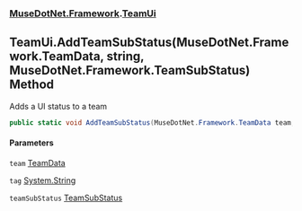 ### [MuseDotNet.Framework](./MuseDotNet-Framework.md 'MuseDotNet.Framework').[TeamUi](./TeamUi.md 'MuseDotNet.Framework.TeamUi')
## TeamUi.AddTeamSubStatus(MuseDotNet.Framework.TeamData, string, MuseDotNet.Framework.TeamSubStatus) Method
Adds a UI status to a team  
```csharp
public static void AddTeamSubStatus(MuseDotNet.Framework.TeamData team, string tag, MuseDotNet.Framework.TeamSubStatus teamSubStatus);
```
#### Parameters
<a name='MuseDotNet-Framework-TeamUi-AddTeamSubStatus(MuseDotNet-Framework-TeamData_string_MuseDotNet-Framework-TeamSubStatus)-team'></a>
`team` [TeamData](./TeamData.md 'MuseDotNet.Framework.TeamData')  
  
<a name='MuseDotNet-Framework-TeamUi-AddTeamSubStatus(MuseDotNet-Framework-TeamData_string_MuseDotNet-Framework-TeamSubStatus)-tag'></a>
`tag` [System.String](https://docs.microsoft.com/en-us/dotnet/api/System.String 'System.String')  
  
<a name='MuseDotNet-Framework-TeamUi-AddTeamSubStatus(MuseDotNet-Framework-TeamData_string_MuseDotNet-Framework-TeamSubStatus)-teamSubStatus'></a>
`teamSubStatus` [TeamSubStatus](./TeamSubStatus.md 'MuseDotNet.Framework.TeamSubStatus')  
  

